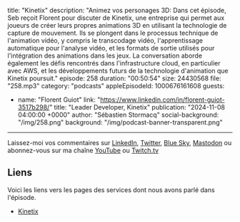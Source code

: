 title: "Kinetix"
description: "Animez vos personages 3D: Dans cet épisode, Seb reçoit Florent pour discuter de Kinetix, une entreprise qui permet aux joueurs de créer leurs propres animations 3D en utilisant la technologie de capture de mouvement. Ils se plongent dans le processus technique de l'animation vidéo, y compris le transcodage vidéo, l'apprentissage automatique pour l'analyse vidéo, et les formats de sortie utilisés pour l'intégration des animations dans les jeux. La conversation aborde également les défis rencontrés dans l'infrastructure cloud, en particulier avec AWS, et les développements futurs de la technologie d'animation que Kinetix poursuit."
episode: 258
duration: "00:50:54"
size: 24430568
file: "258.mp3"
category: "podcasts"
appleEpisodeId: 1000676161608
guests:
  - name: "Florent Guiot"
    link: "https://www.linkedin.com/in/florent-guiot-3517b298/"
    title: "Leader Developer, Kinetix"
publication: "2024-11-08 04:00:00 +0000"
author: "Sébastien Stormacq"
social-background: "/img/258.png"
background: "/img/podcast-banner-transparent.png"
---

Laissez-moi vos commentaires sur [LinkedIn](https://www.linkedin.com/in/sebastienstormacq/), [Twitter](https://twitter.com/sebsto), [Blue Sky](https://bsky.app/profile/sebsto.bsky.social), [Mastodon](https://awscommunity.social/@sebsto) ou abonnez-vous sur ma chaîne [YouTube](https://www.youtube.com/sebsto) ou [Twitch.tv](https://www.twitch.tv/sebAWS)

## Liens

Voici les liens vers les pages des services dont nous avons parlé dans l'épisode.

- [Kinetix](https://www.kinetix.tech/)